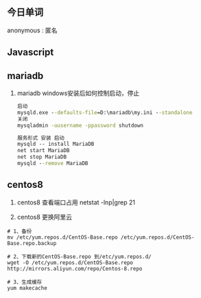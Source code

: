 ## 今日单词
anonymous : 匿名

## Javascript

## mariadb
1. mariadb windows安装后如何控制启动，停止

   ```cmd
   启动
   mysqld.exe --defaults-file=D:\mariadb\my.ini --standalone
   关闭
   mysqladmin -uusername -ppassword shutdown
   
   服务形式 安装 启动
   mysqld -- install MariaDB
   net start MariaDB
   net stop MariaDB
   mysqld --remove MariaDB
   ```

   

## centos8 
1. centos8 查看端口占用
netstat -lnp|grep 21

2. centos8 更换阿里云
```linux
# 1、备份
mv /etc/yum.repos.d/CentOS-Base.repo /etc/yum.repos.d/CentOS-Base.repo.backup

# 2、下载新的CentOS-Base.repo 到/etc/yum.repos.d/
wget -O /etc/yum.repos.d/CentOS-Base.repo http://mirrors.aliyun.com/repo/Centos-8.repo

# 3、生成缓存
yum makecache
```
